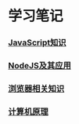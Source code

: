 # 学习笔记

### [JavaScript知识](/javascript/)

### [NodeJS及其应用](/nodejs/)

### [浏览器相关知识](/browser/)

### [计算机原理](/computer/)